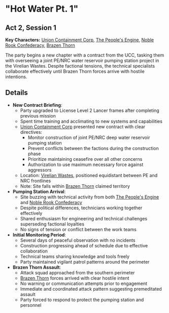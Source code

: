 # "Hot Water Pt. 1"
## Act 2, Session 1

**Key Characters:** [Union Containment Corp](/Factions/PMC/Union%20Containment%20Corp.md), [The People's Engine](/Factions/The%20People's%20Engine.md), [Noble Rook Confederacy](/Factions/Noble%20Rook%20Confederacy.md), [Brazen Thorn](/Factions/Warband/Brazen%20Thorn.md)

The party begins a new chapter with a contract from the UCC, tasking them with overseeing a joint PE/NRC water reservoir pumping station project in the Virelian Wastes. Despite factional tensions, the technical specialists collaborate effectively until Brazen Thorn forces arrive with hostile intentions.

## Details
- **New Contract Briefing**:
  - Party upgraded to License Level 2 Lancer frames after completing previous mission
  - Spent time training and acclimating to new systems and capabilities
  - [Union Containment Corp](/Factions/PMC/Union%20Containment%20Corp.md) presented new contract with clear directives:
    - Monitor construction of joint PE/NRC deep water reservoir pumping station
    - Prevent conflicts between the factions during the construction phase
    - Prioritize maintaining ceasefire over all other concerns
    - Authorization to use maximum necessary force against aggressors
  - Location: [Virelian Wastes](/Locations/Virelian%20Wastes.md), positioned equidistant between PE and NRC frontlines
  - Note: Site falls within [Brazen Thorn](/Factions/Warband/Brazen%20Thorn.md) claimed territory
- **Pumping Station Arrival**:
  - Site buzzing with technical activity from both [The People's Engine](/Factions/The%20People's%20Engine.md) and [Noble Rook Confederacy](/Factions/Noble%20Rook%20Confederacy.md)
  - Despite political differences, technicians working together effectively
  - Shared enthusiasm for engineering and technical challenges superseding factional loyalties
  - No signs of tension or conflict between the work teams
- **Initial Monitoring Period**:
  - Several days of peaceful observation with no incidents
  - Construction progressing ahead of schedule due to effective collaboration
  - Technical teams sharing knowledge and tools freely
  - Party maintained vigilant patrol patterns around the perimeter
- **Brazen Thorn Assault**:
  - Attack squad approached from the southern perimeter
  - [Brazen Thorn](/Factions/Warband/Brazen%20Thorn.md) forces arrived with clear hostile intent
  - No warning or communication attempts prior to engagement
  - Immediate and coordinated attack pattern suggesting premeditated assault
  - Party forced to respond to protect the pumping station and personnel
